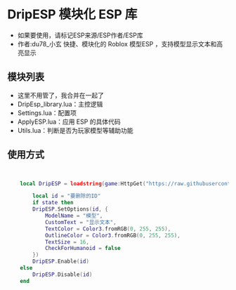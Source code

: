 # DripESP 模块化 ESP 库

- 如果要使用，请标记ESP来源/ESP作者/ESP库
- 作者:du78_小玄
快捷、模块化的 Roblox 模型ESP ，支持模型显示文本和高亮显示

## 模块列表
- 这里不用管了，我合并在一起了
- DripEsp_library.lua：主控逻辑
- Settings.lua：配置项
- ApplyESP.lua：应用 ESP 的具体代码
- Utils.lua：判断是否为玩家模型等辅助功能

## 使用方式

```lua


    local DripESP = loadstring(game:HttpGet("https://raw.githubusercontent.com/DevSloPo/Drip_ESP/refs/heads/main/DripEsp_library.lua"))()

        local id = "要删除的ID"
        if state then
        DripESP.SetOptions(id, {
            ModelName = "模型",
            CustomText = "显示文本",
            TextColor = Color3.fromRGB(0, 255, 255),
            OutlineColor = Color3.fromRGB(0, 255, 255),
            TextSize = 16,
            CheckForHumanoid = false
        })
        DripESP.Enable(id)
    else
        DripESP.Disable(id)
    end
